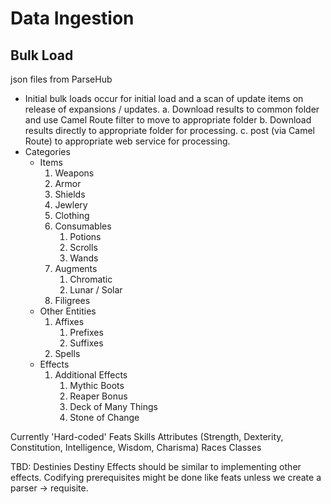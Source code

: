 # Data Ingestion

## Bulk Load
json files from ParseHub

* Initial bulk loads
    occur for initial load and a scan of update items on release of expansions / updates.
    a. Download results to common folder and use Camel Route filter to move to appropriate folder
    b. Download results directly to appropriate folder for processing.
    c. post (via Camel Route) to appropriate web service for processing.
* Categories
    * Items
        1. Weapons
        1. Armor
        1. Shields
        1. Jewlery
        1. Clothing
        1. Consumables
            1. Potions
            1. Scrolls
            1. Wands
        1. Augments
            1. Chromatic
            1. Lunar / Solar
        1. Filigrees
    * Other Entities
        1. Affixes
            1. Prefixes
            1. Suffixes
        1. Spells
    * Effects
        1. Additional Effects
            1. Mythic Boots
            1. Reaper Bonus
            1. Deck of Many Things
            1. Stone of Change

Currently 'Hard-coded'
Feats
Skills
Attributes (Strength, Dexterity, Constitution, Intelligence, Wisdom, Charisma)
Races
Classes

TBD:
Destinies
Destiny Effects should be similar to implementing other effects.
Codifying prerequisites might be done like feats unless we create a parser -> requisite.